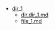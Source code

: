 - <a href = "E:\Node_projects\Node_Way\Jobs\CataloguerFs\CreateCatalog\AFP5_0.1_ctlg_1_to_1\Examples\cleare\DIR_root\dir_1\dir.dir_1.md">dir_1</a>
  - <a href = "E:\Node_projects\Node_Way\Jobs\CataloguerFs\CreateCatalog\AFP5_0.1_ctlg_1_to_1\Examples\cleare\DIR_root\dir_1\dir.dir_1.md">dir.dir_1.md</a>
  - <a href = "E:\Node_projects\Node_Way\Jobs\CataloguerFs\CreateCatalog\AFP5_0.1_ctlg_1_to_1\Examples\cleare\DIR_root\dir_1\file_1.md">file_1.md</a>
